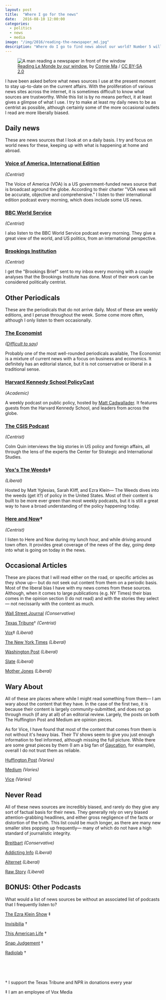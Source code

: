 ```yaml
---
layout: post
title:  "Where I go for the news"
date:   2016-08-10 12:00:00
categories:
  - politics
  - news
  - media
image: "/img/2016/reading-the-newspaper_md.jpg"
description: "Where do I go to find news about our world? Number 5 will astound you."
---
```


<figure>
  <img src="/img/2016/reading-the-newspaper_md.jpg" srcset="/img/2016/reading-the-newspaper_sm.jpg 350w, /img/2016/reading-the-newspaper_md.jpg 748w, /img/2016/reading-the-newspaper_lg.jpg 1496w" alt="A man reading a newspaper in front of the window">
  <figcaption><a href="https://www.flickr.com/photos/ironypoisoning/13934769509/" target="\_blank">Reading Le Monde by our window.</a> by <a href="https://www.flickr.com/photos/ironypoisoning/" target="\_blank">Connie Ma</a> / <a href="https://creativecommons.org/licenses/by-sa/2.0/" target="\_blank">CC BY-SA 2.0</a></figcaption>
</figure>

I have been asked before what news sources I use at the present moment to stay up-to-date on the current affairs. With the proliferation of various news sites across the internet, it is sometimes difficult to know what sources are trustworthy. While this list is by no means perfect, it at least gives a glimpse of what I use. I try to make at least my daily news to be as centrist as possible, although certainly some of the more occasional outlets I read are more liberally biased.

## Daily news

These are news sources that I look at on a daily basis. I try and focus on world news for these, keeping up with what is happening at home and abroad.

### [Voice of America, International Edition](http://www.voanews.com/archive/international-edition/latest/672/1451.html)
_(Centrist)_

The Voice of America (VOA) is a US government-funded news source that is broadcast aground the globe. According to their charter "VOA news will be accurate, objective and comprehensive." I listen to their international edition podcast every morning, which does include some US news.

### [BBC World Service](http://www.bbc.co.uk/programmes/p02nq0gn/episodes/downloads)
_(Centrist)_

I also listen to the BBC World Service podcast every morning. They give a great view of the world, and US politics, from an international perspective.

### [Brookings Institution](https://www.brookings.edu/)
_(Centrist)_

I get the "Brookings Brief" sent to my inbox every morning with a couple analyses that the Brookings Institute has done. Most of their work can be considered politically centrist.

## Other Periodicals

These are the periodicals that do not arrive daily. Most of these are weekly editions, and I peruse throughout the week. Some come more often, although I only listen to them occasionally.


### [The Economist](http://www.economist.com/)
_([Difficult to say](http://www.economist.com/blogs/economist-explains/2013/09/economist-explains-itself-0))_

Probably one of the most well-rounded periodicals available, The Economist is a mixture of current news with a focus on business and economics. It definitely has an editorial stance, but it is not conservative or liberal in a traditional sense.

### [Harvard Kennedy School PolicyCast](http://hkspolicycast.org/)
_(Academic)_

A weekly podcast on public policy, hosted by [Matt Cadwallader](https://twitter.com/mattcad). It features guests from the Harvard Kennedy School, and leaders from across the globe.

### [The CSIS Podcast](https://www.csis.org/podcasts/csis-podcast)
_(Centrist)_

Colm Quin interviews the big stories in US policy and foreign affairs, all through the lens of the experts the Center for Strategic and International Studies.

### [Vox's The Weeds](http://www.vox.com/the-weeds)‡
_(Liberal)_

Hosted by Matt Yglesias, Sarah Kliff, and Ezra Klein— The Weeds dives into the weeds (get it?) of policy in the United States. Most of their content is built to be more ever green than most weekly podcasts, but it is still a great way to have a broad understanding of the policy happening today.

### [Here and Now](http://www.wbur.org/hereandnow)†
_(Centrist)_

I listen to Here and Now during my lunch hour, and while driving around town often. It provides great coverage of the news of the day, going deep into what is going on today in the news.


## Occasional Articles

These are places that I will read either on the road, or specific articles as they show up— but do not seek out content from them on a periodic basis. Most of the liberal bias I have with my news comes from these sources. Although, when it comes to large publications (e.g. NY Times) their bias comes in the opinion section (I do not read) and with the stories they select— not necissarily with the content as much.

[Wall Street Journal](http://www.wsj.com/)
_(Conservative)_

[Texas Tribune](https://www.texastribune.org/)†
_(Centrist)_

[Vox](http://www.vox.com/)‡
_(Liberal)_

[The New York Times](http://www.nytimes.com/)
_(Liberal)_

[Washington Post](https://www.washingtonpost.com)
_(Liberal)_

[Slate](http://www.slate.com/)
_(Liberal)_

[Mother Jones](http://www.motherjones.com/)
_(Liberal)_

## Wary About

All of these are places where while I might read something from them— I am wary about the content that they have. In the case of the first two, it is because their content is largely community-submitted, and does not go through much (if any at all) of an editorial review. Largely, the posts on both The Huffington Post and Medium are opinion pieces.

As for Vice, I have found that most of the content that comes from them is not without it's heavy bias. Their TV shows seem to give you just enough information to feel informed, although missing the full picture. While there are some great pieces by them (I am a big fan of [Gaycation](https://www.viceland.com/en_us/show/gaycation), for example), overall I do not trust them as reliable.

[Huffington Post](http://www.huffingtonpost.com)
_(Varies)_

[Medium](https://medium.com/)
_(Varies)_

[Vice](http://www.vice.com/en_us)
_(Varies)_


## Never Read

All of these news sources are incredibly biased, and rarely do they give any sort of factual basis for their news. They generally rely on very biased attention-grabbing headlines, and either gross negligence of the facts or distortion of the truth. This list could be much longer, as there are many new smaller sites popping up frequently— many of which do not have a high standard of journalistic integrity.

[Breitbart](http://www.breitbart.com/)
_(Conservative)_

[Addicting Info](http://www.addictinginfo.org/)
_(Liberal)_

[Alternet](http://www.alternet.org/)
_(Liberal)_

[Raw Story](http://www.rawstory.com/)
_(Liberal)_


## BONUS: Other Podcasts

What would a list of news sources be without an associated list of podcasts that I frequently listen to?

[The Ezra Klein Show](http://www.vox.com/ezra-klein-show-podcast) ‡

[Invisibilia](http://www.npr.org/podcasts/510307/invisibilia) †

[This American Life](http://www.thisamericanlife.org/) †

[Snap Judgement](http://snapjudgment.org/) †

[Radiolab](http://www.radiolab.org/) †

<br/>
<br/>
<br/>

† I support the Texas Tribune and NPR in donations every year

‡ I am an employee of Vox Media
